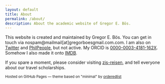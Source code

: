 ```yaml
---
layout: default
title: About
permalink: /about/
description: About the academic website of Gregor E. Bös.
---
```


This website is created and maintained by Gregor E. Bös.
You can get in touch via <span class="blockspam" aria-hidden="true">nospam@mail</span>mail[a<!-- sdfjsdhfkjypcs -->t]g<!-- mail.com-->regorboes<span class="blockspam" aria-hidden="true">gmail.com</span>.com.
I am also on [Twitter](https://twitter.com/gregorboes "Twitter account") and [PhilPeople](https://philpeople.org/profiles/gregor-e-bos "PhilPeople Account"), but not active. My ORCID is <a href="https://orcid.org/0000-0003-4181-162X">0000-0003-4181-162X</a>. Somehow I also made it onto [IMDB](https://www.imdb.com/name/nm6246223/).

If you spare a moment, please consider visiting [zis-reisen](https://www.zis-reisen.de/en/start/), and tell everyone about our travel scholarships.

<footer>
<p><small>Hosted on GitHub Pages &mdash; theme based on "minimal" by <a href="https://github.com/orderedlist">orderedlist</a></small></p>
</footer>
